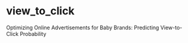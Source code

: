 # view_to_click
Optimizing Online Advertisements for Baby Brands: Predicting View-to-Click Probability
